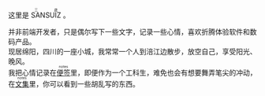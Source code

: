 这里是
<ruby>
SANSUIZ<rp>(</rp><rt>三歳</rt><rp>)</rp>
</ruby>。

并非前端开发者，只是偶尔写下一些文字，记录一些心情，喜欢折腾体验软件和数码产品。<br>
现居绵阳，四川的一座小城，我常常一个人到涪江边散步，放空自己，享受阳光、晚风。<br>
我把心情记录在[<ruby>便签<rp>(</rp><rt>notes</rt><rp>)</rp></ruby>](https://buyivi.xyz/blog/)里，即便作为一个工科生，难免也会有想要舞弄笔尖的冲动，在[<ruby>文集<rp>(</rp><rt>notes</rt><rp>)</rp></ruby>](https://buyivi.xyz/wenji/)里，你可以看到一些胡乱写的东西。